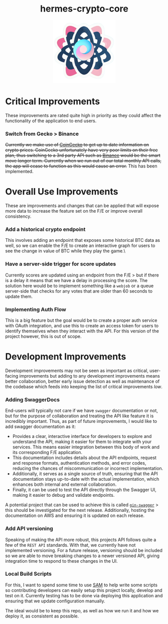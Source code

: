 <h1 align="center"> hermes-crypto-core</h1>
<p align="center"><img alt="hermes-crypto-core" src="../assets/hermes-crypto-logo.svg" width="200"></p>

# Critical Improvements
These improvements are rated quite high in priority as they could affect the functionality of the application to end users.

### Switch from Gecko > Binance
~~Currently we make use of [CoinGecko](https://www.coingecko.com/) to get up to date information on crypto prices. CoinGecko unfortunately have very poor limits on their free plan, thus switching to a 3rd party API such as [Binance](https://www.binance.com/) would be the smart move longer term. Currently when we run out of our total monthly API calls, the app will cease to function as this would cause an error.~~
This has been implemented.

# Overall Use Improvements
These are improvements and changes that can be applied that will expose more data to increase the feature set on the F/E or improve overall consistency.

### Add a historical crypto endpoint
This involves adding an endpoint that exposes some historical BTC data as well, so we can enable the F/E to create an interactive graph for users to see the change in value of BTC while they play the game.\

### Have a server-side trigger for score updates
Currently scores are updated using an endpoint from the F/E > but if there is a delay it means that we have a delay in processing the score. The solution here would be to implement something like a `webjob` or a queue server-side that checks for any votes that are older than 60 seconds to update them.

### Implementing Auth Flow
This is a big feature but the goal would be to create a proper auth service with OAuth integration, and use this to create an access token for users to identify themselves when they interact with the API. For this version of the project however, this is out of scope.

# Development Improvements
Development improvements may not be seen as important as critical, user-facing improvements but adding to any development improvements means better collaboration, better early issue detection as well as maintenance of the codebase which feeds into keeping the list of critical improvements _low_.

### Adding SwaggerDocs
End-users will typically not care if we have `swagger` documentation or not, but for the purpose of collaboration and treating the API like feature it is incredibly important. Thus, as part of future improvements, I would like to add swagger documentation as it:
- Provides a clear, interactive interface for developers to explore and understand the API, making it easier for them to integrate with your services. This means easier integration between this body of work and its corresponding F/E application.
- This documentation includes details about the API endpoints, request and response formats, authentication methods, and error codes, reducing the chances of miscommunication or incorrect implementation.  
- Additionally, it serves as a single source of truth, ensuring that the API documentation stays up-to-date with the actual implementation, which enhances both internal and external collaboration. 
- Finally, it can be used to test the API directly through the Swagger UI, making it easier to debug and validate endpoints.

A potential project that can be used to achieve this is called [`gin-swagger`](https://github.com/swaggo/gin-swagger) > this should be investigated for the next release. Additionally, hosting the documentation on AWS and ensuring it is updated on each release.

### Add API versioning
Speaking of making the API more robust, this projects API follows quite a few of the `REST API` standards. With that, we currently have not implemented versioning. For a future release, versioning should be included so we are able to move breaking changes to a newer versioned API, giving integration time to respond to these changes in the UI.

### Local Build Scripts
For this, I want to spend some time to use [SAM](https://aws.amazon.com/serverless/sam/) to help write some scripts so contributing developers can easily setup this project locally, develop and test on it. Currently testing has to be done via deploying this application and ensuring that we update configuration manually.

The ideal would be to keep this repo, as well as how we run it and how we deploy it, as consistent as possible.
